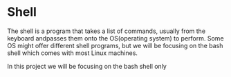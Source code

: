 # Shell

The shell is a program that takes a list of commands, usually from the keyboard andpasses them onto the OS(operating system) to perform. Some OS might offer different shell programs, but we will be focusing on the bash shell which comes with most Linux machines.

In this project we will be focusing on the bash shell only
